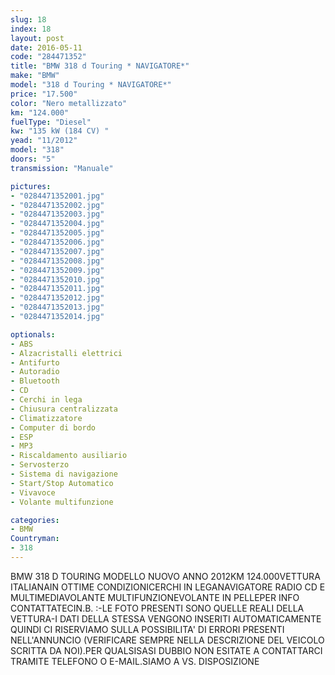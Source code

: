 ```yaml
---
slug: 18
index: 18
layout: post
date: 2016-05-11
code: "284471352"
title: "BMW 318 d Touring * NAVIGATORE*"
make: "BMW"
model: "318 d Touring * NAVIGATORE*"
price: "17.500"
color: "Nero metallizzato"
km: "124.000"
fuelType: "Diesel"
kw: "135 kW (184 CV) "
yead: "11/2012"
model: "318"
doors: "5"
transmission: "Manuale"

pictures:
- "0284471352001.jpg"
- "0284471352002.jpg"
- "0284471352003.jpg"
- "0284471352004.jpg"
- "0284471352005.jpg"
- "0284471352006.jpg"
- "0284471352007.jpg"
- "0284471352008.jpg"
- "0284471352009.jpg"
- "0284471352010.jpg"
- "0284471352011.jpg"
- "0284471352012.jpg"
- "0284471352013.jpg"
- "0284471352014.jpg"

optionals:
- ABS
- Alzacristalli elettrici
- Antifurto
- Autoradio
- Bluetooth
- CD
- Cerchi in lega
- Chiusura centralizzata
- Climatizzatore
- Computer di bordo
- ESP
- MP3
- Riscaldamento ausiliario
- Servosterzo
- Sistema di navigazione
- Start/Stop Automatico
- Vivavoce
- Volante multifunzione

categories:
- BMW
Countryman:
- 318
---
```

BMW 318 D TOURING MODELLO NUOVO ANNO 2012KM 124.000VETTURA ITALIANAIN OTTIME CONDIZIONICERCHI IN LEGANAVIGATORE RADIO CD E MULTIMEDIAVOLANTE MULTIFUNZIONEVOLANTE IN PELLEPER INFO CONTATTATECIN.B. :-LE FOTO PRESENTI SONO QUELLE REALI DELLA VETTURA-I DATI DELLA STESSA VENGONO INSERITI AUTOMATICAMENTE QUINDI CI RISERVIAMO SULLA POSSIBILITA' DI ERRORI PRESENTI NELL'ANNUNCIO (VERIFICARE SEMPRE NELLA DESCRIZIONE DEL VEICOLO SCRITTA DA NOI).PER QUALSISASI DUBBIO NON ESITATE A CONTATTARCI TRAMITE TELEFONO O E-MAIL.SIAMO A VS. DISPOSIZIONE